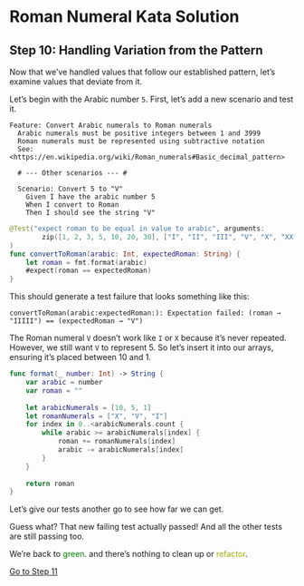 # Roman Numeral Kata Solution

## Step 10: Handling Variation from the Pattern

Now that we’ve handled values that follow our established pattern, let’s examine values that deviate from it.

Let’s begin with the Arabic number `5`. First, let’s add a new scenario and test it.

```gherkin
Feature: Convert Arabic numerals to Roman numerals
  Arabic numerals must be positive integers between 1 and 3999
  Roman numerals must be represented using subtractive notation
  See: <https://en.wikipedia.org/wiki/Roman_numerals#Basic_decimal_pattern>

  # --- Other scenarios --- #

  Scenario: Convert 5 to "V"
    Given I have the arabic number 5
    When I convert to Roman
    Then I should see the string "V"
```

```swift
@Test("expect roman to be equal in value to arabic", arguments:
        zip([1, 2, 3, 5, 10, 20, 30], ["I", "II", "III", "V", "X", "XX", "XXX"])
)
func convertToRoman(arabic: Int, expectedRoman: String) {
    let roman = fmt.format(arabic)
    #expect(roman == expectedRoman)
}
```

This should generate a test failure that looks something like this:

```text
convertToRoman(arabic:expectedRoman:): Expectation failed: (roman → "IIIII") == (expectedRoman → "V")
```

The Roman numeral `V` doesn’t work like `I` or `X` because it’s never repeated. However, we still want `V` to represent
5. So let’s insert it into our arrays, ensuring it’s placed between 10 and 1.

```swift
func format(_ number: Int) -> String {
    var arabic = number
    var roman = ""
    
    let arabicNumerals = [10, 5, 1]
    let romanNumerals = ["X", "V", "I"]
    for index in 0..<arabicNumerals.count {
        while arabic >= arabicNumerals[index] {
            roman += romanNumerals[index]
            arabic -= arabicNumerals[index]
        }
    }
    
    return roman
}
```

Let’s give our tests another go to see how far we can get.

Guess what? That new failing test actually passed! And all the other tests are still passing too.

We’re back to <span style="color: green;">green</span>. and there’s nothing to clean up or
<span style="color: #a8a800;">refactor</span>.

[Go to Step 11](./Step_11.md)
